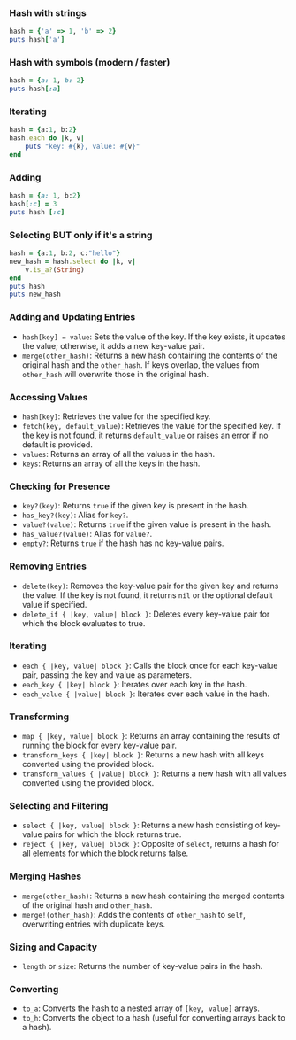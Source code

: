 ```table-of-contents
```

### Hash with strings
```ruby
hash = {'a' => 1, 'b' => 2}
puts hash['a']
```

### Hash with symbols (modern / faster)
```ruby
hash = {a: 1, b: 2}
puts hash[:a]
```

### Iterating
```ruby
hash = {a:1, b:2}
hash.each do |k, v|
	puts "key: #{k}, value: #{v}"
end
```

### Adding
```ruby
hash = {a: 1, b:2}
hash[:c] = 3
puts hash [:c]
```

### Selecting BUT only if it's a string
```ruby
hash = {a:1, b:2, c:"hello"}
new_hash = hash.select do |k, v|
	v.is_a?(String)
end
puts hash
puts new_hash
```

### Adding and Updating Entries
- `hash[key] = value`: Sets the value of the key. If the key exists, it updates the value; otherwise, it adds a new key-value pair.
- `merge(other_hash)`: Returns a new hash containing the contents of the original hash and the `other_hash`. If keys overlap, the values from `other_hash` will overwrite those in the original hash.
### Accessing Values
- `hash[key]`: Retrieves the value for the specified key.
- `fetch(key, default_value)`: Retrieves the value for the specified key. If the key is not found, it returns `default_value` or raises an error if no default is provided.
- `values`: Returns an array of all the values in the hash.
- `keys`: Returns an array of all the keys in the hash.
### Checking for Presence
- `key?(key)`: Returns `true` if the given key is present in the hash.
- `has_key?(key)`: Alias for `key?`.
- `value?(value)`: Returns `true` if the given value is present in the hash.
- `has_value?(value)`: Alias for `value?`.
- `empty?`: Returns `true` if the hash has no key-value pairs.
### Removing Entries
- `delete(key)`: Removes the key-value pair for the given key and returns the value. If the key is not found, it returns `nil` or the optional default value if specified.
- `delete_if { |key, value| block }`: Deletes every key-value pair for which the block evaluates to true.
### Iterating
- `each { |key, value| block }`: Calls the block once for each key-value pair, passing the key and value as parameters.
- `each_key { |key| block }`: Iterates over each key in the hash.
- `each_value { |value| block }`: Iterates over each value in the hash.
### Transforming
- `map { |key, value| block }`: Returns an array containing the results of running the block for every key-value pair.
- `transform_keys { |key| block }`: Returns a new hash with all keys converted using the provided block.
- `transform_values { |value| block }`: Returns a new hash with all values converted using the provided block.
### Selecting and Filtering
- `select { |key, value| block }`: Returns a new hash consisting of key-value pairs for which the block returns true.
- `reject { |key, value| block }`: Opposite of `select`, returns a hash for all elements for which the block returns false.
### Merging Hashes
- `merge(other_hash)`: Returns a new hash containing the merged contents of the original hash and `other_hash`.
- `merge!(other_hash)`: Adds the contents of `other_hash` to `self`, overwriting entries with duplicate keys.
### Sizing and Capacity
- `length` or `size`: Returns the number of key-value pairs in the hash.
### Converting
- `to_a`: Converts the hash to a nested array of `[key, value]` arrays.
- `to_h`: Converts the object to a hash (useful for converting arrays back to a hash).